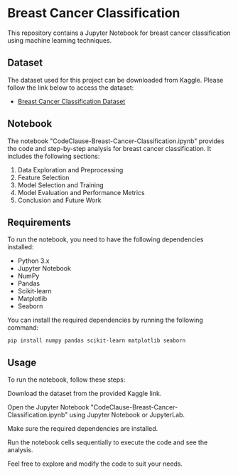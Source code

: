 # Breast Cancer Classification

This repository contains a Jupyter Notebook for breast cancer classification using machine learning techniques.

## Dataset

The dataset used for this project can be downloaded from Kaggle. Please follow the link below to access the dataset:

- [Breast Cancer Classification Dataset](https://www.kaggle.com/code/niteshyadav3103/breast-cancer-classification)

## Notebook

The notebook "CodeClause-Breast-Cancer-Classification.ipynb" provides the code and step-by-step analysis for breast cancer classification. It includes the following sections:

1. Data Exploration and Preprocessing
2. Feature Selection
3. Model Selection and Training
4. Model Evaluation and Performance Metrics
5. Conclusion and Future Work

## Requirements

To run the notebook, you need to have the following dependencies installed:

- Python 3.x
- Jupyter Notebook
- NumPy
- Pandas
- Scikit-learn
- Matplotlib
- Seaborn

You can install the required dependencies by running the following command:

```shell
pip install numpy pandas scikit-learn matplotlib seaborn
```
## Usage
To run the notebook, follow these steps:

Download the dataset from the provided Kaggle link.

Open the Jupyter Notebook "CodeClause-Breast-Cancer-Classification.ipynb" using Jupyter Notebook or JupyterLab.

Make sure the required dependencies are installed.

Run the notebook cells sequentially to execute the code and see the analysis.

Feel free to explore and modify the code to suit your needs.

